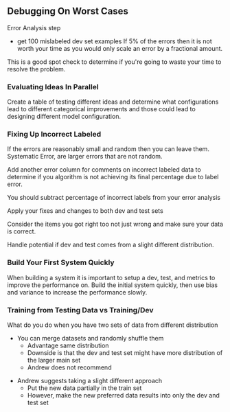 ## Debugging On Worst Cases
Error Analysis step
* get 100 mislabeled dev set examples
If 5% of the errors then it is not worth your time as you would only scale an error by a fractional amount. 

This is a good spot check to determine if you're going to waste your time to resolve the problem.

### Evaluating Ideas In Parallel
Create a table of testing different ideas and determine what configurations lead to different categorical improvements and those could lead to designing different model configuration.

### Fixing Up Incorrect Labeled
If the errors are reasonably small and random then you can leave them.
Systematic Error, are larger errors that are not random.

Add another error column for comments on incorrect labeled data to determine if you algorithm is not achieving its final percentage due to label error.

You should subtract percentage of incorrect labels from your error analysis 

Apply your fixes and changes to both dev and test sets

Consider the items you got right too not just wrong and make sure your data is correct.

Handle potential if dev and test comes from a slight different distribution.

### Build Your First System Quickly

When building a system it is important to setup a dev, test, and metrics to improve the performance on. Build the initial system quickly, then use bias and variance to increase the performance slowly. 

### Training from Testing Data vs Training/Dev

What do you do when you have two sets of data from different distribution
* You can merge datasets and randomly shuffle them
    - Advantage same distribution
    - Downside is that the dev and test set might have more distribution of the larger main set
    - Andrew does not recommend
- Andrew suggests taking a slight different approach
    - Put the new data partially in the train set
    - However, make the new preferred data results into only the dev and test set


